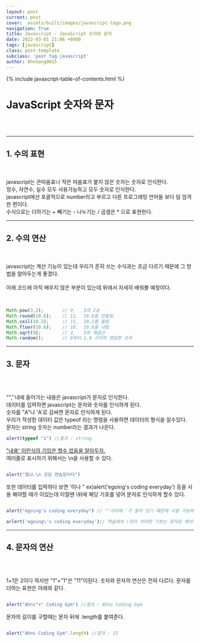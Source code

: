 ```yaml
---
layout: post
current: post
cover:  assets/built/images/javascript-logo.png
navigation: True
title: Javascript - JavaScript 숫자와 문자
date: 2022-03-01 21:06 +0900
tags: [javascript]
class: post-template
subclass: 'post tag-javascript'
author: AhnSang0915
---
```

{% include javascript-table-of-contents.html %}

# JavaScript 숫자와 문자

<br>
<br>

---

## 1. 수의 표현
<br>
<br> 
javascript는 큰따옴표나 작은 따옴표가 붙지 않은 숫자는 숫자로 인식한다.
<br>
정수, 자연수, 실수 모두 사용가능하고 모두 숫자로 인식한다.
<br>
javascript에선 포괄적으로 number라고 부르고 다른 프로그래밍 언어들 보다 덜 엄격한 편이다.
<br>
수식으로는 더하기는 + 빼기는 - 나누기는 / 곱셈은 * 으로 표현한다.
<br>

---

## 2. 수의 연산
<br>
<br>
javascript는 계산 기능이 있는데 우리가 흔히 쓰는 수식과는 조금 다르기 때문에 그 방법을 알아두는게 좋겠다.
<br>
<br>
아래 코드에 아직 배우지 않은 부분이 있는데 뒤에서 자세히 배워볼 예정이다.
<br>
<br>

~~~javascript

Math.pow(3,2);       // 9,   3의 2승 
Math.round(10.6);    // 11,  10.6을 반올림
Math.ceil(10.2);     // 11,  10.2를 올림
Math.floor(10.6);    // 10,  10.6을 내림
Math.sqrt(9);        // 3,   3의 제곱근
Math.random();       // 0부터 1.0 사이의 랜덤한 숫자

~~~

---

## 3. 문자
<br>
<br>

"",''내에 들어가는 내용은 javascript가 문자로 인식한다.<br>
데이터를 입력하면 javascript는 문자와 숫자를 인식하게 된다.<br>
숫자를 "A"나 'A'로 감싸면 문자로 인식하게 된다.<br>
우리가 작성한 데이터 값은 typeof 라는 명령을 사용하면 데이터의 형식을 알수있다.<br>
문자는 string 숫자는 number라는 결과가 나온다.<br>


~~~javascript
alert(typeof "1") //결과 : string 
~~~

<u>"내용' 이런식의 기입은 할수 없음을 알아두자.</u>
<br>
여러줄로 표시하기 위해서는 \n을 사용할 수 있다.<br>

~~~javascript

alert("왔냐.\n 코딩 연습장이다")

~~~

또한 데이터를 입력하다 보면 '이나 " ex)alert('egoing's coding everyday') 등을 사용 해야할 때가 이있는데 이럴땐 \뒤에 해당 기호를 넣어 문자로 인식하게 할수 있다.

~~~javascript

alert("egoing's coding everyday") // ""사이에 '가 들어 있기 때문에 사용 가능하다.

arlert('egoing\'s coding everyday')// 역슬래쉬 \뒤의 어떠한 기호는 문자로 해석된다. escape라고 한다.

~~~


---

## 4. 문자의 연산

<br>
<br>

1+1은 2이다 하지만 "1"+"1"은 "11"이된다. 숫자와 문자의 연산은 전혀 다르다.
문자를 더하는 표현은 아래와 같다.


~~~javascript

alert("Ahns"+" Coding Gym") //결과 : Ahns Coding Gym

~~~


문자의 길이를 구할때는 문자 뒤에 .length를 붙여준다.


~~~javascript

alert("Ahns Coding Gym".length) //결과 : 15 
~~~